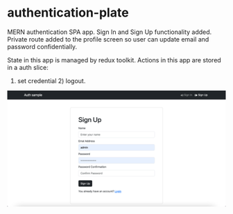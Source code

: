 # authentication-plate

MERN authentication SPA app. Sign In and Sign Up functionality added. Private route added to the profile screen so user can update email and password confidentially.

State in this app is managed by redux toolkit. Actions in this app are stored in a auth slice: 
1) set credential  2) logout.


![Sign Up screen](https://github.com/ampodo/authentication-plate/blob/main/signup.png)
